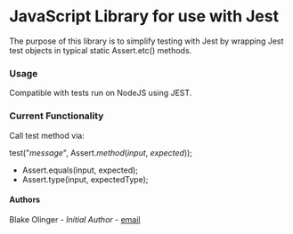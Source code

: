# JavaScript Library for use with Jest
The purpose of this library is to simplify testing with Jest
by wrapping Jest test objects in typical static Assert.etc()
methods.

### Usage
Compatible with tests run on NodeJS using JEST.

### Current Functionality
Call test method via:

test("*message*",
    Assert.*method*(*input*, *expected*));
    
  * Assert.equals(input, expected);
  * Assert.type(input, expectedType);

#### Authors
Blake Olinger - *Initial Author* - [email](mailto:finalyetifive@gmail.com)